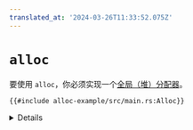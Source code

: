 ```yaml
---
translated_at: '2024-03-26T11:33:52.075Z'
---
```


# `alloc`

要使用 `alloc`，你必须实现一个[全局（堆）分配器](https://doc.rust-lang.org/stable/std/alloc/trait.GlobalAlloc.html)。

```rust,editable,compile_fail
{{#include alloc-example/src/main.rs:Alloc}}
```

<details>

- `buddy_system_allocator` 是一个第三方 crate，实现了一个基本的伙伴系统分配器。还有其他 crate 可用，或者你可以编写自己的分配器，或者接入你现有的分配器。
- `LockedHeap` 的常量参数是分配器的最大阶数；即在这个例子中，它可以分配最大到 2**32 字节的区域。
- 如果你的依赖树中的任何 crate 依赖于 `alloc`，那么你的二进制文件中必须只定义一个全局分配器。通常这在顶级二进制 crate 中完成。
- `extern crate panic_halt as _` 是必要的，以确保 `panic_halt` crate 被链接进去，这样我们才能获得其 panic 处理程序。
- 这个例子能编译，但不会运行，因为它没有入口点。

</details>
